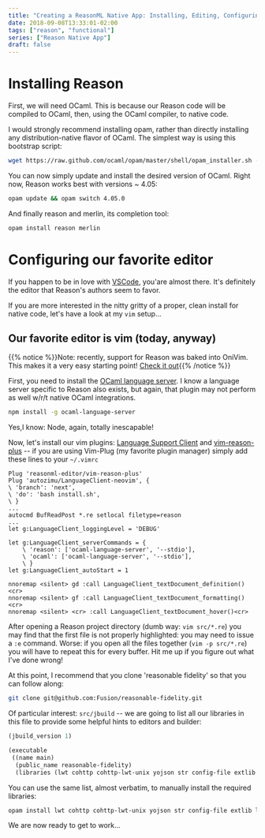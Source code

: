 ```yaml
---
title: "Creating a ReasonML Native App: Installing, Editing, Configuring"
date: 2018-09-08T13:33:01-02:00
tags: ["reason", "functional"]
series: ["Reason Native App"]
draft: false
---
```


# Installing Reason

First, we will need OCaml. This is because our Reason code will be compiled to OCaml, then, using the OCaml compiler, to native code.

<!--more-->

I would strongly recommend installing opam, rather than directly installing any distribution-native flavor of OCaml. The simplest way is using this bootstrap script:
```bash
wget https://raw.github.com/ocaml/opam/master/shell/opam_installer.sh -O - | sh -s /usr/local/bin
```
You can now simply update and install the desired version of OCaml. Right now, Reason works best with versions ~ 4.05:
```bash
opam update && opam switch 4.05.0
```
And finally reason and merlin, its completion tool:
```bash
opam install reason merlin
```

# Configuring our favorite editor

If you happen to be in love with [VSCode](https://marketplace.visualstudio.com/items?itemName=jaredly.reason-vscode), you'are almost there. It's definitely the editor that Reason's authors seem to favor.

If you are more interested in the nitty gritty of a proper, clean install for native code, let's have a look at my `vim` setup...

## Our favorite editor is vim (today, anyway)

{{% notice %}}Note: recently, support for Reason was baked into OniVim. This makes it a very easy starting point! [Check it out](https://github.com/jaredly/reason-language-server#onivim){{% /notice %}}

First, you need to install the [OCaml language server](https://github.com/freebroccolo/ocaml-language-server). I know a language server specific to Reason also exists, but again, that plugin may not perform as well w/r/t native OCaml integrations.
```bash
npm install -g ocaml-language-server
```
Yes,I know: Node, again, totally inescapable!

Now, let's install our vim plugins: [Language Support Client](https://github.com/autozimu/LanguageClient-neovim) and [vim-reason-plus](https://github.com/reasonml-editor/vim-reason-plus) -- if you are using Vim-Plug (my favorite plugin manager) simply add these lines to your `~/.vimrc`
```vim
Plug 'reasonml-editor/vim-reason-plus'
Plug 'autozimu/LanguageClient-neovim', {
\ 'branch': 'next',
\ 'do': 'bash install.sh',
\ }
...
autocmd BufReadPost *.re setlocal filetype=reason
...
let g:LanguageClient_loggingLevel = 'DEBUG'

let g:LanguageClient_serverCommands = {
    \ 'reason': ['ocaml-language-server', '--stdio'],
    \ 'ocaml': ['ocaml-language-server', '--stdio'],
    \ }
let g:LanguageClient_autoStart = 1

nnoremap <silent> gd :call LanguageClient_textDocument_definition()<cr>
nnoremap <silent> gf :call LanguageClient_textDocument_formatting()<cr>
nnoremap <silent> <cr> :call LanguageClient_textDocument_hover()<cr>
```

After opening a Reason project directory (dumb way: `vim src/*.re`) you may find that the first file is not properly highlighted: you may need to issue a `:e` command. Worse: if you open all the files together (`vim -p src/*.re`) you will have to repeat this for every buffer. Hit me up if you figure out what I've done wrong!

At this point, I recommend that you clone 'reasonable fidelity' so that you can follow along:
```bash
git clone git@github.com:Fusion/reasonable-fidelity.git
```
Of particular interest: `src/jbuild` -- we are going to list all our libraries in this file to provide some helpful hints to editors and builder:
```lisp
(jbuild_version 1)

(executable
 ((name main)
  (public_name reasonable-fidelity)
  (libraries (lwt cohttp cohttp-lwt-unix yojson str config-file extlib lymp diff curses))))
```
You can use the same list, almost verbatim, to manually install the required libraries:
```bash
opam install lwt cohttp cohttp-lwt-unix yojson str config-file extlib lymp diff curses
```

We are now ready to get to work...
